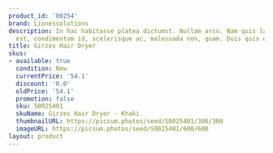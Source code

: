 ```yaml
---
product_id: '00254'
brand: Lionessolutions
description: In hac habitasse platea dictumst. Nullam arcu. Nam quis lacus. Ut pede
  est, condimentum id, scelerisque ac, malesuada non, quam. Duis quis quam.
title: Girzes Hair Dryer
skus:
- available: true
  condition: New
  currentPrice: '54.1'
  discount: '0.0'
  oldPrice: '54.1'
  promotion: false
  sku: S0025401
  skuName: Girzes Hair Dryer - Khaki
  thumbnailURL: https://picsum.photos/seed/S0025401/300/300
  imageURL: https://picsum.photos/seed/S0025401/600/600
layout: product
---
```

